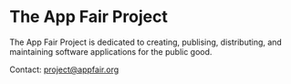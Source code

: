 # The App Fair Project

The App Fair Project is dedicated to creating, publising, distributing, and maintaining software applications for the public good.

Contact: [project@appfair.org](mailto:project@appfair.org)


